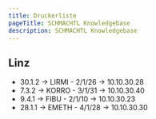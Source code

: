 ```yaml
---
title: Druckerliste
pageTitle: SCHMACHTL Knowledgebase
description: SCHMACHTL Knowledgebase
---
```


## Linz
- 30.1.2 -> LIRMI - 2/1/26 -> 10.10.30.28
- 7.3.2 -> KORRO - 3/1/31 -> 10.10.30.40
- 9.4.1 -> FIBU - 2/1/10 -> 10.10.30.23
- 28.1.1 -> EMETH - 4/1/28 -> 10.10.30.30